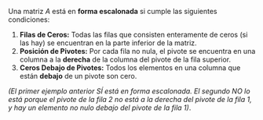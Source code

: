 
Una matriz $A$ está en **forma escalonada** si cumple las siguientes condiciones:

1.  **Filas de Ceros:** Todas las filas que consisten enteramente de ceros (si las hay) se encuentran en la parte inferior de la matriz.
2.  **Posición de Pivotes:** Por cada fila no nula, el pivote se encuentra en una columna a la **derecha** de la columna del pivote de la fila superior.
3.  **Ceros Debajo de Pivotes:** Todos los elementos en una columna que están **debajo** de un pivote son cero.

*(El primer ejemplo anterior SÍ está en forma escalonada. El segundo NO lo está porque el pivote de la fila 2 no está a la derecha del pivote de la fila 1, y hay un elemento no nulo debajo del pivote de la fila 1)*.